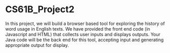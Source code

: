 # CS61B_Project2
In this project, we will build a browser based tool for exploring the history of word usage in English texts. We have provided the front end code (in Javascript and HTML) that collects user inputs and displays outputs. Your Java code will be the back end for this tool, accepting input and generating appropriate output for display.
